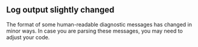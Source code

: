 ## Log output slightly changed

The format of some human-readable diagnostic messages has changed in
minor ways. In case you are parsing these messages, you may need to
adjust your code.
